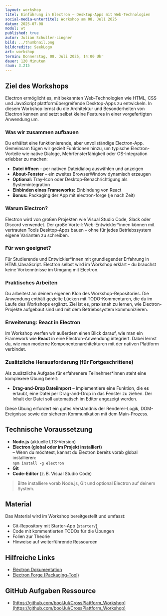```yaml
---
layout: workshop
titel: Einführung in Electron – Desktop-Apps mit Web-Technologien
social-media-untertitel: Workshop am 08. Juli 2025
datum: 2025-07-08
modul: wt
published: true
autor: Julian Schuller-Lingner
bild: ../thumbnail.png
bildcredits: SeekLogo
art: workshop
termin: Donnerstag, 08. Juli 2025, 14:00 Uhr
dauer: 120 Minuten
raum: 3.215
---
```


## Ziel des Workshops

Electron ermöglicht es, mit bekannten Web-Technologien wie HTML, CSS und JavaScript plattformübergreifende Desktop-Apps zu entwickeln. In diesem Workshop lernst du die Architektur und Besonderheiten von Electron kennen und setzt selbst kleine Features in einer vorgefertigten Anwendung um.

### Was wir zusammen aufbauen

Du erhältst eine funktionierende, aber unvollständige Electron-App. Gemeinsam fügen wir gezielt Funktionen hinzu, um typische Electron-Vorteile wie native Dialoge, Mehrfensterfähigkeit oder OS-Integration erlebbar zu machen:

* **Datei öffnen** – per nativen Dateidialog auswählen und anzeigen
* **About-Fenster** – ein zweites BrowserWindow dynamisch erzeugen
* **Optional:** Tray-Icon oder Desktop-Benachrichtigung als Systemintegration
* **Einbinden eines Frameworks:** Einbindung von React
* **Bonus:** Packaging der App mit electron-forge (je nach Zeit)

### Warum Electron?

Electron wird von großen Projekten wie Visual Studio Code, Slack oder Discord verwendet. Der große Vorteil: Web-Entwickler*innen können mit vertrauten Tools Desktop-Apps bauen – ohne für jedes Betriebssystem eigene Varianten zu schreiben.

### Für wen geeignet?

Für Studierende und Entwickler*innen mit grundlegender Erfahrung in HTML/JavaScript. Electron selbst wird im Workshop erklärt – du brauchst keine Vorkenntnisse im Umgang mit Electron.

### Praktisches Arbeiten

Du arbeitest an deinem eigenen Klon des Workshop-Repositories. Die Anwendung enthält gezielte Lücken mit TODO-Kommentaren, die du im Laufe des Workshops ergänzt. Ziel ist es, praxisnah zu lernen, wie Electron-Projekte aufgebaut sind und mit dem Betriebssystem kommunizieren.

### Erweiterung: React in Electron

Im Workshop werfen wir außerdem einen Blick darauf, wie man ein Framework wie **React** in eine Electron-Anwendung integriert. Dabei lernst du, wie man moderne Komponentenarchitekturen mit der nativen Plattform verbindet.

### Zusätzliche Herausforderung (für Fortgeschrittene)

Als zusätzliche Aufgabe für erfahrenere Teilnehmer*innen steht eine komplexere Übung bereit:

* **Drag-and-Drop Dateiimport**
  – Implementiere eine Funktion, die es erlaubt, eine Datei per Drag-and-Drop in das Fenster zu ziehen. Der Inhalt der Datei soll automatisch im Editor angezeigt werden.

Diese Übung erfordert ein gutes Verständnis der Renderer-Logik, DOM-Ereignisse sowie der sicheren Kommunikation mit dem Main-Prozess.

## Technische Voraussetzung

* **Node.js** (aktuelle LTS-Version)
* **Electron (global oder im Projekt installiert)**  
  – Wenn du möchtest, kannst du Electron bereits vorab global installieren:  
  `npm install -g electron`
* **Git**
* **Code-Editor** (z. B. Visual Studio Code)

> Bitte installiere vorab Node.js, Git und optional Electron auf deinem System.

## Material

Das Material wird im Workshop bereitgestellt und umfasst:

* Git-Repository mit Starter-App (`starter/`)
* Code mit kommentierten TODOs für die Übungen
* Folien zur Theorie
* Hinweise auf weiterführende Ressourcen

## Hilfreiche Links

* [Electron Dokumentation](https://www.electronjs.org/docs/latest/)
* [Electron Forge (Packaging-Tool)](https://www.electronforge.io/)

## GitHub Aufgaben Ressource
* [https://github.com/boolJul/CrossPlattform_Workshop](https://github.com/boolJul/CrossPlattform_Workshop)
